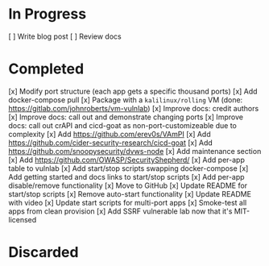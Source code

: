 # In Progress
[ ] Write blog post
[ ] Review docs

# Completed
[x] Modify port structure (each app gets a specific thousand ports)
[x] Add docker-compose pull
[x] Package with a `kalilinux/rolling` VM (done: https://gitlab.com/johnroberts/vm-vulnlab)
[x] Improve docs: credit authors
[x] Improve docs: call out and demonstrate changing ports
[x] Improve docs: call out crAPI and cicd-goat as non-port-customizeable due to complexity
[x] Add https://github.com/erev0s/VAmPI
[x] Add https://github.com/cider-security-research/cicd-goat
[x] Add https://github.com/snoopysecurity/dvws-node
[x] Add maintenance section
[x] Add https://github.com/OWASP/SecurityShepherd/
[x] Add per-app table to vulnlab
[x] Add start/stop scripts swapping docker-compose
[x] Add getting started and docs links to start/stop scripts 
[x] Add per-app disable/remove functionality
[x] Move to GitHub
[x] Update README for start/stop scripts
[x] Remove auto-start functionality
[x] Update README with video
[x] Update start scripts for multi-port apps
[x] Smoke-test all apps from clean provision
[x] Add SSRF vulnerable lab now that it's MIT-licensed

# Discarded
